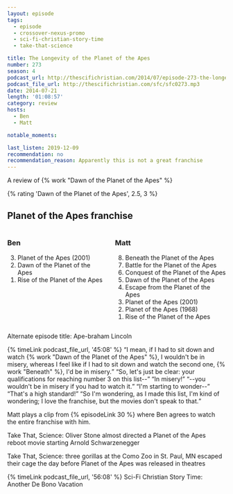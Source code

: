 ```yaml
---
layout: episode
tags:
  - episode
  - crossover-nexus-promo
  - sci-fi-christian-story-time
  - take-that-science

title: The Longevity of the Planet of the Apes
number: 273
season: 4
podcast_url: http://thescifichristian.com/2014/07/episode-273-the-longevity-of-the-planet-of-the-apes/
podcast_file_url: http://thescifichristian.com/sfc/sfc0273.mp3
date: 2014-07-21
length: '01:08:57'
category: review
hosts:
  - Ben
  - Matt

notable_moments: 

last_listen: 2019-12-09
recommendation: no
recommendation_reason: Apparently this is not a great franchise
---
```

A review of {% work "Dawn of the Planet of the Apes" %}

{% rating 'Dawn of the Planet of the Apes', 2.5, 3 %}

<div class="top-five">
  <h2 class="has-text-centered">Planet of the Apes franchise</h2>
  <div class="columns">
    <div class="column ben">
      <h3>Ben</h3>
      <ol reversed>
        <li>Planet of the Apes (2001) 
        <li>Dawn of the Planet of the Apes
        <li>Rise of the Planet of the Apes
      </ol>
    </div>
    <div class="column matt">
      <h3>Matt</h3>
      <ol reversed>
        <li>Beneath the Planet of the Apes
        <li>Battle for the Planet of the Apes
        <li>Conquest of the Planet of the Apes
        <li>Dawn of the Planet of the Apes 
        <li>Escape from the Planet of the Apes 
        <li>Planet of the Apes (2001) 
        <li>Planet of the Apes (1968)
        <li>Rise of the Planet of the Apes 
      </ol>
    </div>
  </div>
</div>

Alternate episode title: Ape-braham Lincoln

<div class="quote">
  {% timeLink podcast_file_url, '45:08' %}
  <span class="quote-context is-size-6"></span>
  <q class="matt">I mean, if I had to sit down and watch {% work "Dawn of the Planet of the Apes" %}, I wouldn't be in misery, whereas I feel like if I had to sit down and watch the second one, {% work "Beneath" %}, I'd be in misery.</q>
  <q class="ben">So, let's just be clear: your qualifications for reaching number 3 on this list--</q>
  <q class="matt">In misery!</q>
  <q class="ben">--you wouldn't be in misery if you had to watch it.</q>
  <q class="matt">I'm starting to wonder--</q>
  <q class="ben">That's a high standard!</q>
  <q class="matt">So I'm wondering, as I made this list, I'm kind of wondering; I love the franchise, but the movies don't speak to that.</q>
</div>

Matt plays a clip from {% episodeLink 30 %} where Ben agrees to watch the entire franchise with him.

Take That, Science: Oliver Stone almost directed a Planet of the Apes reboot movie starting Arnold Schwarzenegger 

Take That, Science: three gorillas at the Como Zoo in St. Paul, MN escaped their cage the day before Planet of the Apes was released in theatres

{% timeLink podcast_file_url, '56:08' %} Sci-Fi Christian Story Time: Another De Bono Vacation